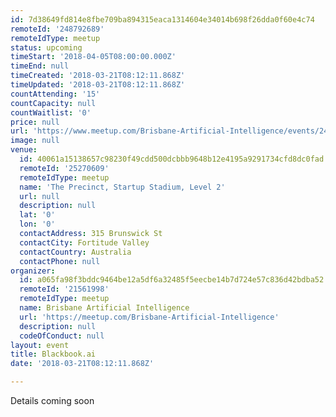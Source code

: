 ```yaml
---
id: 7d38649fd814e8fbe709ba894315eaca1314604e34014b698f26dda0f60e4c74
remoteId: '248792689'
remoteIdType: meetup
status: upcoming
timeStart: '2018-04-05T08:00:00.000Z'
timeEnd: null
timeCreated: '2018-03-21T08:12:11.868Z'
timeUpdated: '2018-03-21T08:12:11.868Z'
countAttending: '15'
countCapacity: null
countWaitlist: '0'
price: null
url: 'https://www.meetup.com/Brisbane-Artificial-Intelligence/events/248792689/'
image: null
venue:
  id: 40061a15138657c98230f49cdd500dcbbb9648b12e4195a9291734cfd8dc0fad
  remoteId: '25270609'
  remoteIdType: meetup
  name: 'The Precinct, Startup Stadium, Level 2'
  url: null
  description: null
  lat: '0'
  lon: '0'
  contactAddress: 315 Brunswick St
  contactCity: Fortitude Valley
  contactCountry: Australia
  contactPhone: null
organizer:
  id: a065fa98f3bddc9464be12a5df6a32485f5eecbe14b7d724e57c836d42bdba52
  remoteId: '21561998'
  remoteIdType: meetup
  name: Brisbane Artificial Intelligence
  url: 'https://meetup.com/Brisbane-Artificial-Intelligence'
  description: null
  codeOfConduct: null
layout: event
title: Blackbook.ai
date: '2018-03-21T08:12:11.868Z'

---
```

<p>Details coming soon</p>
